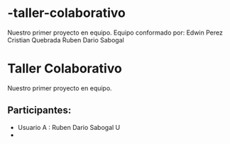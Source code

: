 # -taller-colaborativo
 Nuestro primer proyecto en equipo.
 Equipo conformado por:
 Edwin Perez
 Cristian Quebrada
 Ruben Dario Sabogal

 # Taller Colaborativo
Nuestro primer proyecto en equipo.
## Participantes:
- Usuario A : Ruben Dario Sabogal U
- 
 
